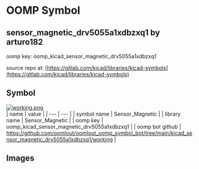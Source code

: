 # OOMP Symbol  
## sensor_magnetic_drv5055a1xdbzxq1  by arturo182  
  
oomp key: oomp_kicad_sensor_magnetic_drv5055a1xdbzxq1  
  
source repo at: [https://gitlab.com/kicad/libraries/kicad-symbols](https://gitlab.com/kicad/libraries/kicad-symbols)  
## Symbol  
  
[![working.png](working_600.png)](working.png)  
| name | value | 
| --- | --- | 
| symbol name | Sensor_Magnetic | 
| library name | Sensor_Magnetic | 
| oomp key | oomp_kicad_sensor_magnetic_drv5055a1xdbzxq1 | 
| oomp bot github | https://github.com/oomlout/oomlout_oomp_symbol_bot/tree/main/kicad_sensor_magnetic_drv5055a1xdbzxq1/working | 
## Images  
